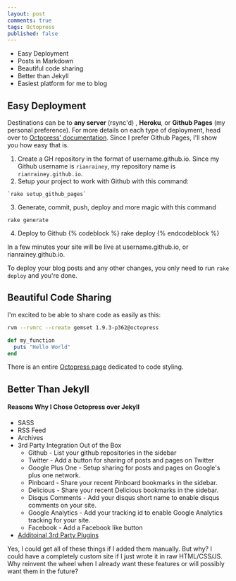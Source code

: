 ```yaml
---
layout: post
comments: true
tags: Octopress
published: false
---
```


* Easy Deployment
* Posts in Markdown
* Beautiful code sharing
* Better than Jekyll
* Easiest platform for me to blog

## Easy Deployment

Destinations can be to **any server** (rsync'd) , **Heroku**, or
**Github Pages** (my personal preference). For more details on each type
of deployment, head over to [Octopress'
documentation](http://octopress.org/docs/deploying/). Since I prefer
Github Pages, I'll show you how easy that is.

1. Create a GH repository in the format of username.github.io. Since my
   Github username is `rianrainey`, my repository name is
`rianrainey.github.io`.
2. Setup your project to work with Github with this command:

```
`rake setup_github_pages`
```

3. Generate, commit, push, deploy and more magic with this command

``` 
rake generate
```

4. Deploy to Github
{% codeblock %}
rake deploy
{% endcodeblock %}

In a few minutes your site will be live at username.github.io, or
rianrainey.github.io.

To deploy your blog posts and any other changes, you only need to run
`rake deploy` and you're done.


## Beautiful Code Sharing

I'm excited to be able to share code as easily as this:

``` bash How To Create a RVM Getset and .rvmrc For A New Project
rvm --rvmrc --create gemset 1.9.3-p362@octopress
```

``` ruby What Ruby Would Look Like
def my_function
  puts "Hello World"
end
```

There is an entire [Octopress page](http://octopress.org/docs/blogging/code/)
dedicated to code styling.

## Better Than Jekyll

#### Reasons Why I Chose Octopress over Jekyll

* SASS
* RSS Feed
* Archives
* 3rd Party Integration Out of the Box
    * Github - List your github repositories in the sidebar
    * Twitter - Add a button for sharing of posts and pages on Twitter
    * Google Plus One - Setup sharing for posts and pages on Google's plus one network.
    * Pinboard - Share your recent Pinboard bookmarks in the sidebar.
    * Delicious - Share your recent Delicious bookmarks in the sidebar.
    * Disqus Comments - Add your disqus short name to enable disqus comments on your site.
    * Google Analytics - Add your tracking id to enable Google Analytics tracking for your site.
    * Facebook - Add a Facebook like button
* [Additoinal 3rd Party Plugins](https://github.com/imathis/octopress/wiki/3rd-party-plugins)

Yes, I could get all of these things if I added them manually. But why? I could have a completely custom site if I just wrote it in raw HTML/CSS/JS. Why reinvent the wheel when I already want these features or will possibly want them in the future?
